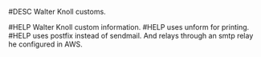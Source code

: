 #DESC Walter Knoll customs.

#HELP Walter Knoll custom information.
#HELP uses unform for printing.
#HELP uses postfix instead of sendmail. And relays through an smtp relay he configured in AWS.
